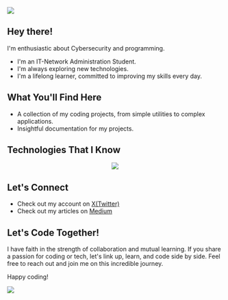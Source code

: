 <!--horizontal divider(gradiant)-->
<img src="https://user-images.githubusercontent.com/73097560/115834477-dbab4500-a447-11eb-908a-139a6edaec5c.gif">

## Hey there!

I'm enthusiastic about Cybersecurity and programming.
-  I'm an IT-Network Administration Student.
-  I'm always exploring new technologies.
-  I'm a lifelong learner, committed to improving my skills every day.


## What You'll Find Here

-  A collection of my coding projects, from simple utilities to complex applications.
-  Insightful documentation for my projects.


## Technologies That I Know

<!--tech stack icons-->
<p align="center">
  <a href="https://skillicons.dev">
    <img src="https://skillicons.dev/icons?i=py,js,rust,php,powershell,bash,mysql,nodejs,git,docker,vscode,sublime,windows,linux,ubuntu,kali&perline=8" />
  </a>
</p>


## Let's Connect

-  Check out my account on [X(Twitter)](https://x.com/0xKn07)
-  Check out my articles on [Medium](https://medium.com/@0xKn07)


## Let's Code Together!

I have faith in the strength of collaboration and mutual learning. If you share a passion for coding or tech, let's link up, learn, and code side by side. Feel free to reach out and join me on this incredible journey.

Happy coding!


<!--horizontal divider(gradiant)-->
<img src="https://user-images.githubusercontent.com/73097560/115834477-dbab4500-a447-11eb-908a-139a6edaec5c.gif">
